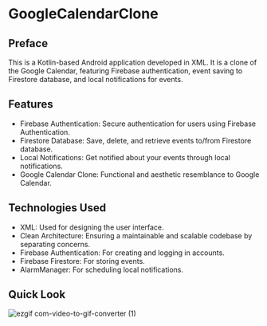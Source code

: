 # GoogleCalendarClone

## Preface
This is a Kotlin-based Android application developed in XML. 
It is a clone of the Google Calendar, featuring Firebase authentication, event saving to Firestore database, and local notifications for events. <br>


## Features

* Firebase Authentication: Secure authentication for users using Firebase Authentication.
* Firestore Database: Save, delete, and retrieve events to/from Firestore database.
* Local Notifications: Get notified about your events through local notifications.
* Google Calendar Clone: Functional and aesthetic resemblance to Google Calendar.

## Technologies Used
* XML: Used for designing the user interface.
* Clean Architecture: Ensuring a maintainable and scalable codebase by separating concerns.
* Firebase Authentication: For creating and logging in accounts.
* Firebase Firestore: For storing events.
* AlarmManager: For scheduling local notifications.

## Quick Look

![ezgif com-video-to-gif-converter (1)](https://github.com/eaglenguyen/CalanderMVVM/assets/100715509/a5c5c015-e5de-4fd7-8d13-f075dbcb9c6c)

